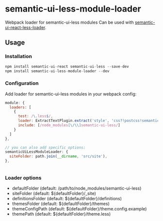 # semantic-ui-less-module-loader

Webpack loader for semantic-ui-less modules
Can be used with [semantic-ui-react-less-loader](https://github.com/gadyonysh/semantic-ui-react-less-loader).

## Usage

### Installation

```js
npm install semantic-ui-react semantic-ui-less --save-dev
npm install semantic-ui-less-module-loader --dev
```

### Configuration

Add loader for semantic-ui-less modules in your webpack config:

```js
module: {
  loaders: [
    {
      test: /\.less$/,
      loader: ExtractTextPlugin.extract('style', 'css?!postcss!semantic-ui-less-module'),
      include: [/node_modules[\/\\]semantic-ui-less/]
    }
  ]
},

// you can also add specific options:
semanticUiLessModuleLoader: {
  siteFolder: path.join(__dirname, 'src/site'),
},  
  
```

### Loader options

- defaultFolder (default: /path/to/node_modules/semantic-ui-less)
- siteFolder (default: ${defaultFolder}/_site)
- definitionsFolder (default: ${defaultFolder}/definitions)
- themesFolder (default: ${defaultFolder}/themes)
- themeConfigPath (default: ${defaultFolder}/theme.config.example)
- themePath (default: ${defaultFolder}/theme.less)